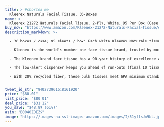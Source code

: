 ```yaml
---
title: > #shorten me
  Kleenex Naturals Facial Tissue, 36-Boxes
name: >
  Kleenex 21272 Naturals Facial Tissue, 2-Ply, White, 95 Per Box (Case of 36 Boxes)
buy_now: "https://www.amazon.com/Kleenex-21272-Naturals-Facial-Tissue/dp/B0040ZOEZS?SubscriptionId=AKIAIA5RBQIWQVTCUEUQ&tag=coldcutdeals-20&linkCode=xm2&camp=2025&creative=165953&creativeASIN=B0040ZOEZS"
description_markdown: >-

  - 36 boxes / case; 95 sheets / box: Each white Kleenex Naturals tissue is 8.4 x 8.2", 2-ply, absorbent, soft and strong

  - Kleenex is the world's number one face tissue brand, trusted by more consumers than any other; Naturals features SoftBlend fiber (mix of virgin and 20% recycled fiber)

  - The Kleenex brand face tissue has a 90-year history of excellence and high performance

  - The low-alert dispenser keeps you ahead of run-outs (final 10 tissues are cream instead of white, so you'll know it's time to replace the box)

  - With 20% recycled fiber, these bulk tissues meet EPA minimum standards for post-consumer content and are Forest Stewardship Council (FSC) certified


tweet_id_str: "940273961518161920"
price: "$80.01"
list_price: "$80.01"
deal_price: "$31.12"
you_save: "$48.89 (61%)"
asin: "B0040ZOEZS"
image: "https://images-na.ssl-images-amazon.com/images/I/51yflsUm9bL.jpg"
---
```


